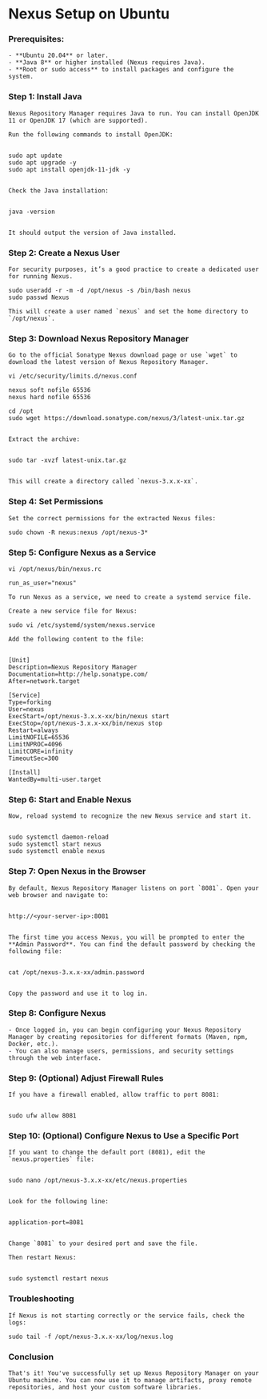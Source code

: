 # Nexus Setup on Ubuntu

### Prerequisites:

	- **Ubuntu 20.04** or later.
	- **Java 8** or higher installed (Nexus requires Java).
	- **Root or sudo access** to install packages and configure the system.

### Step 1: Install Java
	Nexus Repository Manager requires Java to run. You can install OpenJDK 11 or OpenJDK 17 (which are supported).

	Run the following commands to install OpenJDK:


	sudo apt update
	sudo apt upgrade -y
	sudo apt install openjdk-11-jdk -y


	Check the Java installation:


	java -version


	It should output the version of Java installed.

### Step 2: Create a Nexus User
	
	For security purposes, it’s a good practice to create a dedicated user for running Nexus.

	sudo useradd -r -m -d /opt/nexus -s /bin/bash nexus
	sudo passwd Nexus

	This will create a user named `nexus` and set the home directory to `/opt/nexus`.

### Step 3: Download Nexus Repository Manager

	Go to the official Sonatype Nexus download page or use `wget` to download the latest version of Nexus Repository Manager.

	vi /etc/security/limits.d/nexus.conf 
	
	nexus soft nofile 65536
	nexus hard nofile 65536 
	
	cd /opt
	sudo wget https://download.sonatype.com/nexus/3/latest-unix.tar.gz


	Extract the archive:


	sudo tar -xvzf latest-unix.tar.gz


	This will create a directory called `nexus-3.x.x-xx`.

### Step 4: Set Permissions

	Set the correct permissions for the extracted Nexus files:

	sudo chown -R nexus:nexus /opt/nexus-3*


### Step 5: Configure Nexus as a Service

	vi /opt/nexus/bin/nexus.rc
	
	run_as_user="nexus"

	To run Nexus as a service, we need to create a systemd service file.

	Create a new service file for Nexus:

	sudo vi /etc/systemd/system/nexus.service

	Add the following content to the file:


	[Unit]
	Description=Nexus Repository Manager
	Documentation=http://help.sonatype.com/
	After=network.target

	[Service]
	Type=forking
	User=nexus
	ExecStart=/opt/nexus-3.x.x-xx/bin/nexus start
	ExecStop=/opt/nexus-3.x.x-xx/bin/nexus stop
	Restart=always
	LimitNOFILE=65536
	LimitNPROC=4096
	LimitCORE=infinity
	TimeoutSec=300

	[Install]
	WantedBy=multi-user.target


	

### Step 6: Start and Enable Nexus

	Now, reload systemd to recognize the new Nexus service and start it.

	
	sudo systemctl daemon-reload
	sudo systemctl start nexus
	sudo systemctl enable nexus


### Step 7: Open Nexus in the Browser

	By default, Nexus Repository Manager listens on port `8081`. Open your web browser and navigate to:


	http://<your-server-ip>:8081
	

	The first time you access Nexus, you will be prompted to enter the **Admin Password**. You can find the default password by checking the following file:

	
	cat /opt/nexus-3.x.x-xx/admin.password
	

	Copy the password and use it to log in.

### Step 8: Configure Nexus
	
	- Once logged in, you can begin configuring your Nexus Repository Manager by creating repositories for different formats (Maven, npm, Docker, etc.).
	- You can also manage users, permissions, and security settings through the web interface.

### Step 9: (Optional) Adjust Firewall Rules

	If you have a firewall enabled, allow traffic to port 8081:


	sudo ufw allow 8081


### Step 10: (Optional) Configure Nexus to Use a Specific Port

	If you want to change the default port (8081), edit the `nexus.properties` file:


	sudo nano /opt/nexus-3.x.x-xx/etc/nexus.properties


	Look for the following line:


	application-port=8081


	Change `8081` to your desired port and save the file.

	Then restart Nexus:

	
	sudo systemctl restart nexus
	

### Troubleshooting

	If Nexus is not starting correctly or the service fails, check the logs:

	sudo tail -f /opt/nexus-3.x.x-xx/log/nexus.log
	

### Conclusion

	That's it! You've successfully set up Nexus Repository Manager on your Ubuntu machine. You can now use it to manage artifacts, proxy remote repositories, and host your custom software libraries.